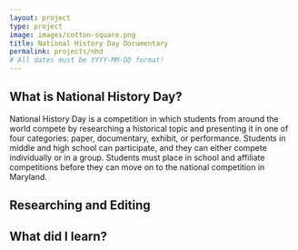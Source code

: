 ```yaml
---
layout: project
type: project
image: images/cotton-square.png
title: National History Day Documentary 
permalink: projects/nhd
# All dates must be YYYY-MM-DD format!
---
```


What is National History Day? 
---
National History Day is a competition in which students from around the world compete by researching a historical topic and presenting it in one of four categories: paper, documentary, exhibit, or performance. Students in middle and high school can participate, and they can either compete individually or in a group. Students must place in school and affiliate competitions before they can move on to the national competition in Maryland. 

Researching and Editing 
---


What did I learn?
---


